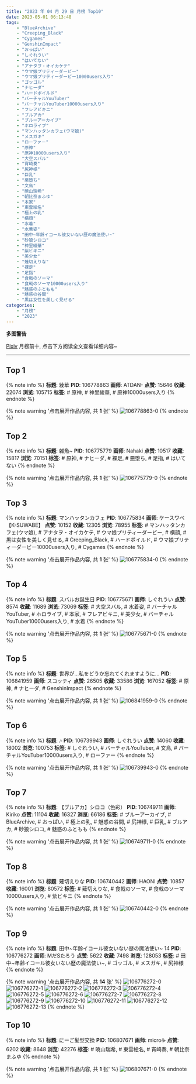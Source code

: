 ```yaml
---
title: "2023 年 04 月 29 日 月榜 Top10"
date: 2023-05-01 06:13:48
tags:
    - "BlueArchive"
    - "Creeping_Black"
    - "Cygames"
    - "GenshinImpact"
    - "おっぱい"
    - "しぐれうい"
    - "はいてない"
    - "アナタヲ・オイカケテ"
    - "ウマ娘プリティーダービー"
    - "ウマ娘プリティーダービー10000users入り"
    - "ゴッゴル"
    - "ナヒーダ"
    - "ハードボイルド"
    - "バーチャルYouTuber"
    - "バーチャルYouTuber10000users入り"
    - "フレアビキニ"
    - "ブルアカ"
    - "ブルーアーカイブ"
    - "ホロライブ"
    - "マンハッタンカフェ(ウマ娘)"
    - "メスガキ"
    - "ローファー"
    - "原神"
    - "原神10000users入り"
    - "大空スバル"
    - "宵崎奏"
    - "尻神様"
    - "巨乳"
    - "悪堕ち"
    - "文鳥"
    - "暁山瑞希"
    - "朝比奈まふゆ"
    - "本家"
    - "東雲絵名"
    - "極上の乳"
    - "横顔"
    - "水着"
    - "水着姿"
    - "田中~年齢イコール彼女いない歴の魔法使い~"
    - "砂狼シロコ"
    - "神里綾華"
    - "紫ビキニ"
    - "美少女"
    - "薙切えりな"
    - "裸足"
    - "足指"
    - "食戟のソーマ"
    - "食戟のソーマ10000users入り"
    - "魅惑のふともも"
    - "魅惑の谷間"
    - "黒は女性を美しく見せる"
categories:
    - "月榜"
    - "2023"
---
```


<i class="fa fa-triangle-exclamation"></i>**多图警告**<i class="fa fa-triangle-exclamation"></i>

[Pixiv](https://www.pixiv.net/) 月榜前十, 点击下方阅读全文查看详细内容~

<!-- more -->

---

## Top 1

{% note info %}
**标题**: 綾華
**PID**: 106778863 **画师**: ATDAN-
**点赞**: 15646 **收藏**: 22074 **浏览**: 105715
**标签**: # 原神, # 神里綾華, # 原神10000users入り
{% endnote %}

{% note warning '点击展开作品内容, 共 **1** 张' %}
![106778863-0](https://i.pixiv.re/img-original/img/2023/04/02/13/06/07/106778863_p0.jpg)
{% endnote %}

## Top 2

{% note info %}
**标题**: 雑魚~
**PID**: 106775779 **画师**: Nahaki
**点赞**: 10517 **收藏**: 15817 **浏览**: 70151
**标签**: # 原神, # ナヒーダ, # 裸足, # 悪堕ち, # 足指, # はいてない
{% endnote %}

{% note warning '点击展开作品内容, 共 **1** 张' %}
![106775779-0](https://i.pixiv.re/img-original/img/2023/04/02/10/02/45/106775779_p0.png)
{% endnote %}

## Top 3

{% note info %}
**标题**: マンハッタンカフェ
**PID**: 106775834 **画师**: ケースワベ【K-SUWABE】
**点赞**: 10152 **收藏**: 12305 **浏览**: 78955
**标签**: # マンハッタンカフェ(ウマ娘), # アナタヲ・オイカケテ, # ウマ娘プリティーダービー, # 横顔, # 黒は女性を美しく見せる, # Creeping_Black, # ハードボイルド, # ウマ娘プリティーダービー10000users入り, # Cygames
{% endnote %}

{% note warning '点击展开作品内容, 共 **1** 张' %}
![106775834-0](https://i.pixiv.re/img-original/img/2023/04/02/00/00/50/106775834_p0.jpg)
{% endnote %}

## Top 4

{% note info %}
**标题**: スバルお誕生日
**PID**: 106775671 **画师**: しぐれうい
**点赞**: 8574 **收藏**: 11689 **浏览**: 73069
**标签**: # 大空スバル, # 水着姿, # バーチャルYouTuber, # ホロライブ, # 本家, # フレアビキニ, # 美少女, # バーチャルYouTuber10000users入り, # 水着
{% endnote %}

{% note warning '点击展开作品内容, 共 **1** 张' %}
![106775671-0](https://i.pixiv.re/img-original/img/2023/04/02/00/00/01/106775671_p0.jpg)
{% endnote %}

## Top 5

{% note info %}
**标题**: 世界が…私をどうか忘れてくれますように…
**PID**: 106841959 **画师**: スコッティ
**点赞**: 26505 **收藏**: 33586 **浏览**: 167052
**标签**: # 原神, # ナヒーダ, # GenshinImpact
{% endnote %}

{% note warning '点击展开作品内容, 共 **1** 张' %}
![106841959-0](https://i.pixiv.re/img-original/img/2023/04/04/00/00/27/106841959_p0.jpg)
{% endnote %}

## Top 6

{% note info %}
**标题**: 🎶
**PID**: 106739943 **画师**: しぐれうい
**点赞**: 14060 **收藏**: 18002 **浏览**: 100753
**标签**: # しぐれうい, # バーチャルYouTuber, # 文鳥, # バーチャルYouTuber10000users入り, # ローファー
{% endnote %}

{% note warning '点击展开作品内容, 共 **1** 张' %}
![106739943-0](https://i.pixiv.re/img-original/img/2023/04/01/00/00/01/106739943_p0.jpg)
{% endnote %}

## Top 7

{% note info %}
**标题**: 【ブルアカ】シロコ（色彩）
**PID**: 106749711 **画师**: Kiriko
**点赞**: 11104 **收藏**: 16327 **浏览**: 66186
**标签**: # ブルーアーカイブ, # BlueArchive, # おっぱい, # 極上の乳, # 魅惑の谷間, # 尻神様, # 巨乳, # ブルアカ, # 砂狼シロコ, # 魅惑のふともも
{% endnote %}

{% note warning '点击展开作品内容, 共 **1** 张' %}
![106749711-0](https://i.pixiv.re/img-original/img/2023/04/01/08/00/02/106749711_p0.png)
{% endnote %}

## Top 8

{% note info %}
**标题**: 薙切えりな
**PID**: 106740442 **画师**: HAONI
**点赞**: 10857 **收藏**: 16001 **浏览**: 80572
**标签**: # 薙切えりな, # 食戟のソーマ, # 食戟のソーマ10000users入り, # 紫ビキニ
{% endnote %}

{% note warning '点击展开作品内容, 共 **1** 张' %}
![106740442-0](https://i.pixiv.re/img-original/img/2023/04/01/00/23/43/106740442_p0.jpg)
{% endnote %}

## Top 9

{% note info %}
**标题**: 田中~年齢イコール彼女いない歴の魔法使い~ 14
**PID**: 106776272 **画师**: MだSたろう
**点赞**: 5622 **收藏**: 7498 **浏览**: 128053
**标签**: # 田中~年齢イコール彼女いない歴の魔法使い~, # ゴッゴル, # メスガキ, # 尻神様
{% endnote %}

{% note warning '点击展开作品内容, 共 **14** 张' %}
![106776272-0](https://i.pixiv.re/img-original/img/2023/04/02/00/05/32/106776272_p0.jpg)
![106776272-1](https://i.pixiv.re/img-original/img/2023/04/02/00/05/32/106776272_p1.jpg)
![106776272-2](https://i.pixiv.re/img-original/img/2023/04/02/00/05/32/106776272_p2.jpg)
![106776272-3](https://i.pixiv.re/img-original/img/2023/04/02/00/05/32/106776272_p3.jpg)
![106776272-4](https://i.pixiv.re/img-original/img/2023/04/02/00/05/32/106776272_p4.jpg)
![106776272-5](https://i.pixiv.re/img-original/img/2023/04/02/00/05/32/106776272_p5.jpg)
![106776272-6](https://i.pixiv.re/img-original/img/2023/04/02/00/05/32/106776272_p6.jpg)
![106776272-7](https://i.pixiv.re/img-original/img/2023/04/02/00/05/32/106776272_p7.jpg)
![106776272-8](https://i.pixiv.re/img-original/img/2023/04/02/00/05/32/106776272_p8.jpg)
![106776272-9](https://i.pixiv.re/img-original/img/2023/04/02/00/05/32/106776272_p9.jpg)
![106776272-10](https://i.pixiv.re/img-original/img/2023/04/02/00/05/32/106776272_p10.jpg)
![106776272-11](https://i.pixiv.re/img-original/img/2023/04/02/00/05/32/106776272_p11.jpg)
![106776272-12](https://i.pixiv.re/img-original/img/2023/04/02/00/05/32/106776272_p12.jpg)
![106776272-13](https://i.pixiv.re/img-original/img/2023/04/02/00/05/32/106776272_p13.jpg)
{% endnote %}

## Top 10

{% note info %}
**标题**: にーご髪型交換
**PID**: 106807671 **画师**: micro☕
**点赞**: 6202 **收藏**: 8648 **浏览**: 42276
**标签**: # 暁山瑞希, # 東雲絵名, # 宵崎奏, # 朝比奈まふゆ
{% endnote %}

{% note warning '点击展开作品内容, 共 **1** 张' %}
![106807671-0](https://i.pixiv.re/img-original/img/2023/04/02/22/22/26/106807671_p0.jpg)
{% endnote %}
